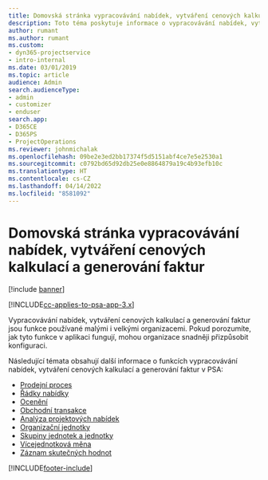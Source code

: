 ```yaml
---
title: Domovská stránka vypracovávání nabídek, vytváření cenových kalkulací a generování faktur
description: Toto téma poskytuje informace o vypracovávání nabídek, vytváření cenových kalkulací a generování faktur.
author: rumant
ms.author: rumant
ms.custom:
- dyn365-projectservice
- intro-internal
ms.date: 03/01/2019
ms.topic: article
audience: Admin
search.audienceType:
- admin
- customizer
- enduser
search.app:
- D365CE
- D365PS
- ProjectOperations
ms.reviewer: johnmichalak
ms.openlocfilehash: 09be2e3ed2bb17374f5d5151abf4ce7e5e2530a1
ms.sourcegitcommit: c0792bd65d92db25e0e8864879a19c4b93efb10c
ms.translationtype: HT
ms.contentlocale: cs-CZ
ms.lasthandoff: 04/14/2022
ms.locfileid: "8581092"
---
```

# <a name="quoting-pricing-and-billing-home-page"></a>Domovská stránka vypracovávání nabídek, vytváření cenových kalkulací a generování faktur

[!include [banner](../includes/psa-now-project-operations.md)]

[!INCLUDE[cc-applies-to-psa-app-3.x](../includes/cc-applies-to-psa-app-3x.md)]

Vypracovávání nabídek, vytváření cenových kalkulací a generování faktur jsou funkce používané malými i velkými organizacemi. Pokud porozumíte, jak tyto funkce v aplikaci fungují, mohou organizace snadněji přizpůsobit konfiguraci.

Následující témata obsahují další informace o funkcích vypracovávání nabídek, vytváření cenových kalkulací a generování faktur v PSA:

- [Prodejní proces](basic-sales-process.md)
- [Řádky nabídky](basic-quote-lines.md)
- [Ocenění](basic-pricing.md)
- [Obchodní transakce](basic-business-transactions.md)
- [Analýza projektových nabídek](basic-analyzing-quotes.md)
- [Organizační jednotky](advanced-organizational.md)
- [Skupiny jednotek a jednotky](advanced-units.md)
- [Vícejednotková měna](advanced-currency.md)
- [Záznam skutečných hodnot](advanced-actuals.md)


[!INCLUDE[footer-include](../includes/footer-banner.md)]
